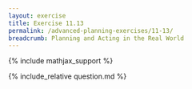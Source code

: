 ```yaml
---
layout: exercise
title: Exercise 11.13
permalink: /advanced-planning-exercises/11-13/
breadcrumb: Planning and Acting in the Real World
---
```


{% include mathjax_support %}

<div><i class="arrow-up" data-chapter="advanced-planning-exercises" data-exercise="ex_13" data-rating="0"></i></div>
{% include_relative question.md %}
